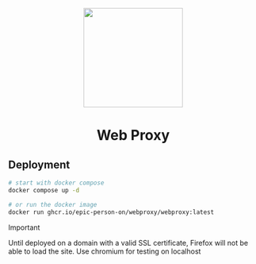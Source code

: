<p align="center"><img src="https://raw.githubusercontent.com/titaniumnetwork-dev/Ultraviolet-Static/main/public/uv.png" height="200"></p>

<h1 align="center">Web Proxy</h1>


## Deployment

```bash
# start with docker compose
docker compose up -d

# or run the docker image
docker run ghcr.io/epic-person-on/webproxy/webproxy:latest
```


> [!IMPORTANT]  
> Until deployed on a domain with a valid SSL certificate, Firefox will not be able to load the site. Use chromium for testing on localhost

